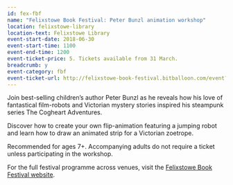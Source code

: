 ```yaml
---
id: fex-fbf
name: "Felixstowe Book Festival: Peter Bunzl animation workshop"
location: felixstowe-library
location-text: Felixstowe Library
event-start-date: 2018-06-30
event-start-time: 1100
event-end-time: 1200
event-ticket-price: 5. Tickets available from 31 March.
breadcrumb: y
event-category: fbf
event-ticket-url: http://felixstowe-book-festival.bitballoon.com/event?event=149937
---
```


Join best-selling children’s author Peter Bunzl as he reveals how his love of fantastical film-robots and Victorian mystery stories inspired his steampunk series The Cogheart Adventures.

Discover how to create your own flip-animation featuring a jumping robot and learn how to draw an animated strip for a Victorian zoetrope.

Recommended for ages 7+. Accompanying adults do not require a ticket unless participating in the workshop.

For the full festival programme across venues, visit the [Felixstowe Book Festival website](https://felixstowebookfestival.co.uk/).

